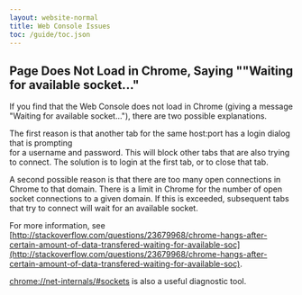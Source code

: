 ```yaml
---
layout: website-normal
title: Web Console Issues
toc: /guide/toc.json
---
```


## Page Does Not Load in Chrome, Saying ""Waiting for available socket..."

If you find that the Web Console does not load in Chrome (giving a message "Waiting for available 
socket..."), there are two possible explanations.

The first reason is that another tab for the same host:port has a login dialog that is prompting  
for a username and password. This will block other tabs that are also trying to connect. The 
solution is to login at the first tab, or to close that tab.

A second possible reason is that there are too many open connections in Chrome to that domain. 
There is a limit in Chrome for the number of open socket connections to a given domain. If this
is exceeded, subsequent tabs that try to connect will wait for an available socket.

For more information, see 
[http://stackoverflow.com/questions/23679968/chrome-hangs-after-certain-amount-of-data-transfered-waiting-for-available-soc](http://stackoverflow.com/questions/23679968/chrome-hangs-after-certain-amount-of-data-transfered-waiting-for-available-soc).

[chrome://net-internals/#sockets](chrome://net-internals/#sockets) is also a useful diagnostic tool.
